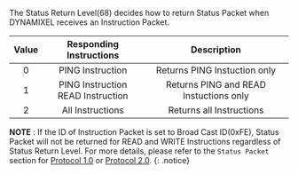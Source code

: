 The Status Return Level(68) decides how to return Status Packet when DYNAMIXEL receives an Instruction Packet.

| Value |        Responding Instructions         |              Description              |
|:-----:|:--------------------------------------:|:-------------------------------------:|
|   0   |            PING Instruction            |     Returns PING Instuction only      |
|   1   | PING Instruction<br />READ Instruction | Returns PING and READ Instuctions only |
|   2   |            All Instructions            |       Returns all Instructions        |

**NOTE** : If the ID of Instruction Packet is set to Broad Cast ID(0xFE), Status Packet will not be returned for READ and WRITE Instructions regardless of Status Return Level. For more details, please refer to the `Status Packet` section for [Protocol 1.0] or [Protocol 2.0].
{: .notice}

[Protocol 1.0]: /docs/en/dxl/protocol1/#status-packet
[Protocol 2.0]: /docs/en/dxl/protocol2/#status-packet
